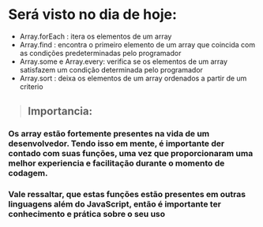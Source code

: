 # Será visto no dia de hoje:
* Array.forEach : itera os elementos de um array
* Array.find : encontra o primeiro elemento de um array que coincida com as condições predeterminadas pelo programador
* Array.some e Array.every: verifica se os elementos de um array satisfazem um condição determinada pelo programador
* Array.sort : deixa os elementos de um array ordenados a partir de um criterio

> ## Importancia:
### Os array estão fortemente presentes na vida de um desenvolvedor. Tendo isso em mente, é importante der contado com suas funções, uma vez que proporcionaram uma melhor experiencia e facilitação durante o momento de codagem.

### Vale ressaltar, que estas funções estão presentes em outras linguagens além do JavaScript, então é importante ter conhecimento e prática sobre o seu uso